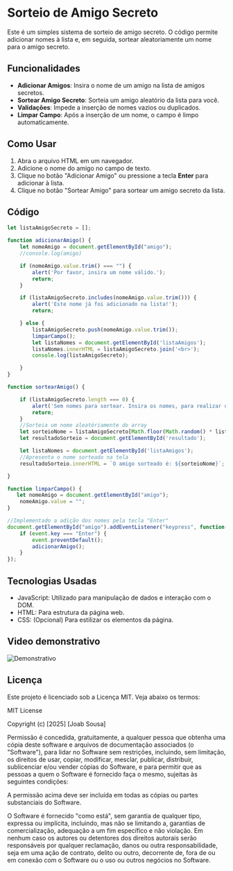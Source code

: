 # Sorteio de Amigo Secreto

Este é um simples sistema de sorteio de amigo secreto. O código permite adicionar nomes à lista e, em seguida, sortear aleatoriamente um nome para o amigo secreto.

## Funcionalidades

- **Adicionar Amigos**: Insira o nome de um amigo na lista de amigos secretos.
- **Sortear Amigo Secreto**: Sorteia um amigo aleatório da lista para você.
- **Validações**: Impede a inserção de nomes vazios ou duplicados.
- **Limpar Campo**: Após a inserção de um nome, o campo é limpo automaticamente.

## Como Usar

1. Abra o arquivo HTML em um navegador.
2. Adicione o nome do amigo no campo de texto.
3. Clique no botão "Adicionar Amigo" ou pressione a tecla **Enter** para adicionar à lista.
4. Clique no botão "Sortear Amigo" para sortear um amigo secreto da lista.

## Código

```javascript
let listaAmigoSecreto = [];

function adicionarAmigo() {
    let nomeAmigo = document.getElementById("amigo");
    //console.log(amigo)

    if (nomeAmigo.value.trim() === "") {
        alert('Por favor, insira um nome válido.');
        return;
    }

    if (listaAmigoSecreto.includes(nomeAmigo.value.trim())) {
        alert('Este nome já foi adicionado na lista!');
        return;

    } else {
        listaAmigoSecreto.push(nomeAmigo.value.trim());
        limparCampo();
        let listaNomes = document.getElementById('listaAmigos');
        listaNomes.innerHTML = listaAmigoSecreto.join('<br>');
        console.log(listaAmigoSecreto);

    }
}

function sortearAmigo() {

    if (listaAmigoSecreto.length === 0) {
        alert('Sem nomes para sortear. Insira os nomes, para realizar o sorteio.');
        return;
    }
    //Sorteia um nome aleatóriamente do array
    let sorteioNome = listaAmigoSecreto[Math.floor(Math.random() * listaAmigoSecreto.length)];
    let resultadoSorteio = document.getElementById('resultado');

    let listaNomes = document.getElementById('listaAmigos');
    //Apresenta o nome sorteado na tela
    resultadoSorteio.innerHTML = `O amigo sorteado é: ${sorteioNome}`;

}

function limparCampo() {
   let nomeAmigo = document.getElementById("amigo");
    nomeAmigo.value = "";
}

//Implementado a adição dos nomes pela tecla "Enter"
document.getElementById("amigo").addEventListener("keypress", function(eveng) {
    if (event.key === "Enter") {
        event.preventDefault();
        adicionarAmigo();
    }
});

````

## Tecnologias Usadas

- JavaScript: Utilizado para manipulação de dados e interação com o DOM.
- HTML: Para estrutura da página web.
- CSS: (Opcional) Para estilizar os elementos da página.

## Video demonstrativo

![Demonstrativo](video_demonstrativo.gif)



## Licença

Este projeto é licenciado sob a Licença MIT. Veja abaixo os termos:

MIT License

Copyright (c) [2025] [Joab Sousa]

Permissão é concedida, gratuitamente, a qualquer pessoa que obtenha uma cópia deste software e arquivos de documentação associados (o "Software"), para lidar no Software sem restrições, incluindo, sem limitação, os direitos de usar, copiar, modificar, mesclar, publicar, distribuir, sublicenciar e/ou vender cópias do Software, e para permitir que as pessoas a quem o Software é fornecido faça o mesmo, sujeitas às seguintes condições:

A permissão acima deve ser incluída em todas as cópias ou partes substanciais do Software.

O Software é fornecido "como está", sem garantia de qualquer tipo, expressa ou implícita, incluindo, mas não se limitando a, garantias de comercialização, adequação a um fim específico e não violação. Em nenhum caso os autores ou detentores dos direitos autorais serão responsáveis por qualquer reclamação, danos ou outra responsabilidade, seja em uma ação de contrato, delito ou outro, decorrente de, fora de ou em conexão com o Software ou o uso ou outros negócios no Software.





